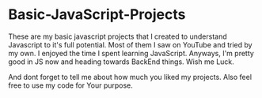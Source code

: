 # Basic-JavaScript-Projects

These are my basic javascript projects that I created to understand Javascript to it's full potential.
Most of them I saw on YouTube and tried by my own.
I enjoyed the time I spent learning JavaScript.
Anyways, I'm pretty good in JS now and heading towards BackEnd things.
Wish me Luck.

And dont forget to tell me about how much you liked my projects.
Also feel free to use my code for Your purpose.
